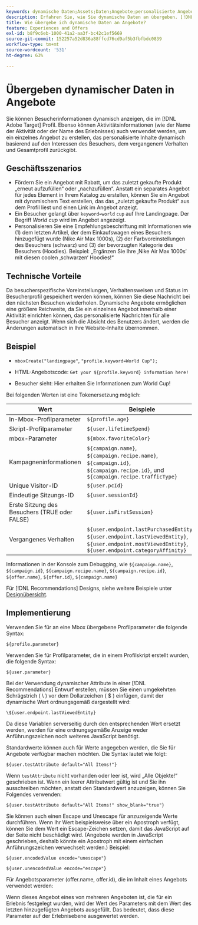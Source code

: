```yaml
---
keywords: dynamische Daten;Assets;Daten;Angebote;personalisierte Angebote;persönliche Angebote;Token ersetzen
description: Erfahren Sie, wie Sie dynamische Daten an übergeben. [!DNL Adobe Target] Angebote.
title: Wie übergebe ich dynamische Daten an Angebote?
feature: Experiences and Offers
exl-id: b8f9c6eb-1000-41a2-aa3f-bc42c1ef5669
source-git-commit: 152257a52d836a88ffcd76cd9af5b3fbfbdc0839
workflow-type: tm+mt
source-wordcount: '531'
ht-degree: 63%

---
```


# Übergeben dynamischer Daten in Angebote

Sie können Besucherinformationen dynamisch anzeigen, die im [!DNL Adobe Target] Profil. Ebenso können Aktivitätsinformationen (wie der Name der Aktivität oder der Name des Erlebnisses) auch verwendet werden, um ein einzelnes Angebot zu erstellen, das personalisierte Inhalte dynamisch basierend auf den Interessen des Besuchers, dem vergangenem Verhalten und Gesamtprofil zurückgibt.

## Geschäftsszenarios

* Fördern Sie ein Angebot mit Rabatt, um das zuletzt gekaufte Produkt „erneut aufzufüllen“ oder „nachzufüllen“. Anstatt ein separates Angebot für jedes Element in Ihrem Katalog zu erstellen, können Sie ein Angebot mit dynamischem Text erstellen, das das „zuletzt gekaufte Produkt“ aus dem Profil liest und einen Link im Angebot anzeigt.
* Ein Besucher gelangt über `keyword=world` `cup` auf Ihre Landingpage. Der Begriff *World cup* wird im Angebot angezeigt.
* Personalisieren Sie eine Empfehlungsbeschriftung mit Informationen wie (1) dem letzten Artikel, der dem Einkaufswagen eines Besuchers hinzugefügt wurde (Nike Air Max 1000s), (2) der Farbvoreinstellungen des Besuchers (schwarz) und (3) der bevorzugten Kategorie des Besuchers (Hoodies). Beispiel: „Ergänzen Sie Ihre ‚Nike Air Max 1000s‘ mit diesen coolen ‚schwarzen‘ Hoodies!“

## Technische Vorteile

Da besucherspezifische Voreinstellungen, Verhaltensweisen und Status im Besucherprofil gespeichert werden können, können Sie diese Nachricht bei den nächsten Besuchen wiederholen. Dynamische Angebote ermöglichen eine größere Reichweite, da Sie ein einzelnes Angebot innerhalb einer Aktivität einrichten können, das personalisierte Nachrichten für alle Besucher anzeigt. Wenn sich die Absicht des Benutzers ändert, werden die Änderungen automatisch in Ihre Website-Inhalte übernommen.

## Beispiel

* `mboxCreate("landingpage"`, `"profile.keyword=World Cup");`

* HTML-Angebotscode: `Get your ${profile.keyword} information here!`
* Besucher sieht: Hier erhalten Sie Informationen zum World Cup!

Bei folgenden Werten ist eine Tokenersetzung möglich:

| Wert | Beispiele |
|--- |--- |
| In-Mbox-Profilparameter | `${profile.age}` |
| Skript-Profilparameter | `${user.lifetimeSpend}` |
| mbox-Parameter | `${mbox.favoriteColor}` |
| Kampagneninformationen | `${campaign.name}`, `${campaign.recipe.name}`, `${campaign.id}`, `${campaign.recipe.id}`, und `${campaign.recipe.trafficType}` |
| Unique Visitor-ID | `${user.pcId}` |
| Eindeutige Sitzungs-ID | `${user.sessionId}` |
| Erste Sitzung des Besuchers (TRUE oder FALSE) | `${user.isFirstSession}` |
| Vergangenes Verhalten | `${user.endpoint.lastPurchasedEntity}`, `${user.endpoint.lastViewedEntity}`, `${user.endpoint.mostViewedEntity}`, `${user.endpoint.categoryAffinity}` |

Informationen in der Konsole zum Debugging, wie `${campaign.name}`, `${campaign.id}`, `${campaign.recipe.name}`, `${campaign.recipe.id}`, `${offer.name}`, `${offer.id}`, `${campaign.name}`

Für [!DNL Recommendations] Designs, siehe weitere Beispiele unter [Designübersicht](/help/main/c-recommendations/c-design-overview/design-overview.md).

## Implementierung

Verwenden Sie für an eine Mbox übergebene Profilparameter die folgende Syntax:

`${profile.parameter}`

Verwenden Sie für Profilparameter, die in einem Profilskript erstellt wurden, die folgende Syntax:

`${user.parameter}`

Bei der Verwendung dynamischer Attribute in einer [!DNL Recommendations] Entwurf erstellen, müssen Sie einen umgekehrten Schrägstrich ( \ ) vor dem Dollarzeichen ( $ ) einfügen, damit der dynamische Wert ordnungsgemäß dargestellt wird:

`\${user.endpoint.lastViewedEntity}`

Da diese Variablen serverseitig durch den entsprechenden Wert ersetzt werden, werden für eine ordnungsgemäße Anzeige weder Anführungszeichen noch weiteres JavaScript benötigt.

Standardwerte können auch für Werte angegeben werden, die Sie für Angebote verfügbar machen möchten. Die Syntax lautet wie folgt:

`${user.testAttribute default="All Items!"}`

Wenn `testAttribute` nicht vorhanden oder leer ist, wird „Alle Objekte!“ geschrieben ist. Wenn ein leerer Attributwert gültig ist und Sie ihn ausschreiben möchten, anstatt den Standardwert anzuzeigen, können Sie Folgendes verwenden:

`${user.testAttribute default="All Items!" show_blank="true"}`

Sie können auch einen Escape und Unescape für anzuzeigende Werte durchführen. Wenn Ihr Wert beispielsweise über ein Apostroph verfügt, können Sie dem Wert ein Escape-Zeichen setzen, damit das JavaScript auf der Seite nicht beschädigt wird. (Angebote werden in JavaScript geschrieben, deshalb könnte ein Apostroph mit einem einfachen Anführungszeichen verwechselt werden.) Beispiel:

`${user.encodedValue encode="unescape"}`

`${user.unencodedValue encode="escape"}`

Für Angebotsparameter (offer.name, offer.id), die im Inhalt eines Angebots verwendet werden:

Wenn dieses Angebot eines von mehreren Angeboten ist, die für ein Erlebnis festgelegt wurden, wird der Wert des Parameters mit dem Wert des letzten hinzugefügten Angebots ausgefüllt. Das bedeutet, dass diese Parameter auf der Erlebnisebene ausgewertet werden.